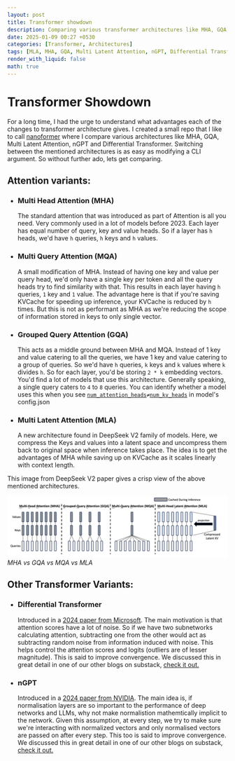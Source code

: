 ```yaml
---
layout: post
title: Transformer showdown
description: Comparing various transformer architectures like MHA, GQA, Multi Latent Attention, nGPT, Differential Transformer.
date: 2025-01-09 00:27 +0530
categories: [Transformer, Architectures]
tags: [MLA, MHA, GQA, Multi Latent Attention, nGPT, Differential Transformer]
render_with_liquid: false
math: true
---
```


# Transformer Showdown

For a long time, I had the urge to understand what advantages each of the changes to transformer architecture gives. I created a small repo that I like to call [nanoformer](https://github.com/Datta0/nanoformer) where I compare various architectures like MHA, GQA, Multi Latent Attention, nGPT and Differential Transformer. Switching between the mentioned architectures is as easy as modifying a CLI argument.
So without further ado, lets get comparing. 

## Attention variants:

- ### Multi Head Attention (MHA)
    The standard attention that was introduced as part of Attention is all you need. Very commonly used in a lot of models before 2023. Each layer has equal number of query, key and value heads. So if a layer has `h` heads, we'd have `h` queries, `h` keys and `h` values.

- ### Multi Query Attention (MQA)
    A small modification of MHA. Instead of having one key and value per query head, we'd only have a single key per token and all the query heads try to find similarity with that. This results in each layer having `h` queries, `1` key and `1` value. The advantage here is that if you're saving KVCache for speeding up inference, your KVCache is reduced by `h` times. But this is not as performant as MHA as we're reducing the scope of information stored in keys to only single vector.

- ### Grouped Query Attention (GQA)
    This acts as a middle ground between MHA and MQA. Instead of 1 key and value catering to all the queries, we have 1 key and value catering to a group of queries. So we'd have `h` queries, `k` keys and `k` values where `k` divides `h`. So for each layer, you'd be storing `2 * k` embedding vectors. You'd find a lot of models that use this architecture. Generally speaking, a single query caters to `4` to `8` queries. You can identify whether a model uses this when you see [`num_attention_heads`](https://huggingface.co/meta-llama/Llama-3.1-8B/blob/main/config.json#L16)`≠`[`num_kv_heads`](https://huggingface.co/meta-llama/Llama-3.1-8B/blob/main/config.json#L18) in model's config.json

- ### Multi Latent Attention (MLA)
    A new architecture found in DeepSeek V2 family of models. Here, we compress the Keys and values into a latent space and uncompress them back to original space when inference takes place. The idea is to get the advantages of MHA while saving up on KVCache as it scales linearly with context length. 

This image from DeepSeek V2 paper gives a crisp view of the above mentioned architectures.

![MHA vs GQA vs MQA vs MLA](assets/img/blogs/transformer_showdown/attn_variants.png)
_MHA vs GQA vs MQA vs MLA_


## Other Transformer Variants:

- ### Differential Transformer
    Introduced in a [2024 paper from Microsoft](https://arxiv.org/abs/2410.05258). The main motivation is that attention scores have a lot of noise. So if we have two subnetworks calculating attention, subtracting one from the other would act as subtracting random noise from information induced with noise. This helps control the attention scores and logits (outliers are of lesser magnitude). This is said to improve convergence. We discussed this in great detail in one of our other blogs on substack, [check it out.](https://datta0.substack.com/i/150138108/differential-transformer)

- ### nGPT
    Introduced in a [2024 paper from NVIDIA](https://arxiv.org/abs/2410.01131). The main idea is, if normalisation layers are so important to the performance of deep networks and LLMs, why not make normalistion mathemtically implicit to the network. Given this assumption, at every step, we try to make sure we're interacting with normalized vectors and only normalised vectors are passed on after every step. This too is said to improve convergence. We discussed this in great detail in one of our other blogs on substack, [check it out.](https://datta0.substack.com/i/151875954/ngpt-normalized-transformer)

